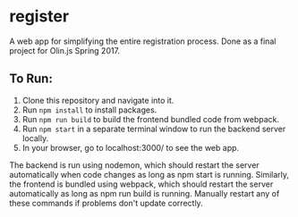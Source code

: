 # register
A web app for simplifying the entire registration process. Done as a final project for Olin.js Spring 2017.

## To Run:
1) Clone this repository and navigate into it.
1) Run `npm install` to install packages.
1) Run `npm run build` to build the frontend bundled code from webpack.
1) Run `npm start` in a separate terminal window to run the backend server locally.
1) In your browser, go to localhost:3000/ to see the web app.

The backend is run using nodemon, which should restart the server automatically when code changes as long as npm start is running. Similarly, the frontend is bundled using webpack, which should restart the server automatically as long as npm run build is running. Manually restart any of these commands if problems don't update correctly.